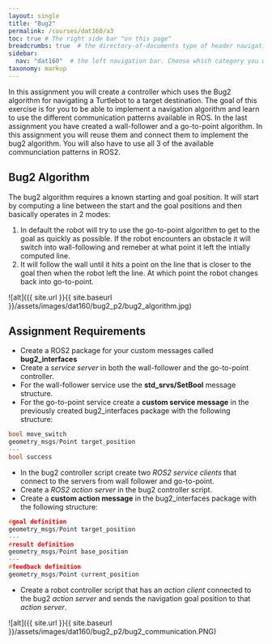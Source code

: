 ```yaml
---
layout: single
title: "Bug2"
permalink: /courses/dat160/a3
toc: true # The right side bar "on this page"
breadcrumbs: true  # the directory-of-documents type of header navigation
sidebar:
  nav: "dat160"  # the left navigation bar. Choose which category you want.
taxonomy: markup
---
```


In this assignment you will create a controller which uses the Bug2 algorithm for navigating a Turtlebot to a target destination. The goal of this exercise is for you to be able to implement a navigation algorithm and learn to use the different communication patterns available in ROS. In the last assignment you have created a wall-follower and a go-to-point algorithm. In this assignment you will reuse them and connect them to implement the bug2 algorithm. You will also have to use all 3 of the available communciation patterns in ROS2.

## Bug2 Algorithm
The bug2 algorithm requires a known starting and goal position. It will start by computing a line between the start and the goal positions and then basically operates in 2 modes:

1. In default the robot will try to use the go-to-point algorithm to get to the goal as quickly as possible. If the robot encounters an obstacle it will switch into wall-following and remeber at what point it left the intially computed line.
2. It will follow the wall until it hits a point on the line that is closer to the goal then when the robot left the line. At which point the robot changes back into go-to-point.

![alt]({{ site.url }}{{ site.baseurl }}/assets/images/dat160/bug2_p2/bug2_algorithm.jpg)

## Assignment Requirements

* Create a ROS2 package for your custom messages called **bug2_interfaces**
* Create a *service server* in both the wall-follower and the go-to-point controller.
* For the wall-follower service use the **std_srvs/SetBool** message structure.
* For the go-to-point service create a **custom service message** in the previously created bug2_interfaces package with the following structure:
```c
bool move_switch
geometry_msgs/Point target_position
---
bool success
```
* In the bug2 controller script create two *ROS2 service clients* that connect to the servers from wall follower and go-to-point.
* Create a *ROS2 action server* in the bug2 controller script.
* Create a **custom action message** in the bug2_interfaces package with the following structure:
```c
#goal definition
geometry_msgs/Point target_position
---
#result definition
geometry_msgs/Point base_position
---
#feedback definition
geometry_msgs/Point current_position
```
* Create a robot controller script that has an *action client* connected to the bug2 *action server* and sends the navigation goal position to that *action server*.


![alt]({{ site.url }}{{ site.baseurl }}/assets/images/dat160/bug2_p2/bug2_communication.PNG)
